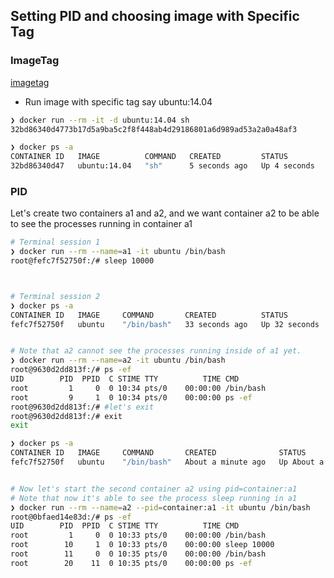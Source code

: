 ## Setting PID and choosing image with Specific Tag

### ImageTag

[imagetag](https://docs.docker.com/engine/reference/run/#imagetag)

- Run image with specific tag say ubuntu:14.04
```bash
❯ docker run --rm -it -d ubuntu:14.04 sh
32bd86340d4773b17d5a9ba5c2f8f448ab4d29186801a6d989ad53a2a0a48af3

❯ docker ps -a                          
CONTAINER ID   IMAGE          COMMAND   CREATED         STATUS         PORTS     NAMES
32bd86340d47   ubuntu:14.04   "sh"      5 seconds ago   Up 4 seconds             practical_ishizaka
```

### PID

Let's create two containers a1 and a2, and we want container a2 to be able to see the processes running in container a1

```bash
# Terminal session 1
❯ docker run --rm --name=a1 -it ubuntu /bin/bash
root@fefc7f52750f:/# sleep 10000



# Terminal session 2
❯ docker ps -a                                  
CONTAINER ID   IMAGE     COMMAND       CREATED          STATUS          PORTS     NAMES
fefc7f52750f   ubuntu    "/bin/bash"   33 seconds ago   Up 32 seconds             a1


# Note that a2 cannot see the processes running inside of a1 yet.
❯ docker run --rm --name=a2 -it ubuntu /bin/bash
root@9630d2dd813f:/# ps -ef 
UID        PID  PPID  C STIME TTY          TIME CMD
root         1     0  0 10:34 pts/0    00:00:00 /bin/bash
root         9     1  0 10:34 pts/0    00:00:00 ps -ef
root@9630d2dd813f:/# #let's exit
root@9630d2dd813f:/# exit
exit

❯ docker ps -a                                  
CONTAINER ID   IMAGE     COMMAND       CREATED              STATUS              PORTS     NAMES
fefc7f52750f   ubuntu    "/bin/bash"   About a minute ago   Up About a minute             a1


# Now let's start the second container a2 using pid=container:a1
# Note that now it's able to see the process sleep running in a1
❯ docker run --rm --name=a2 --pid=container:a1 -it ubuntu /bin/bash
root@0bfaed14e83d:/# ps -ef
UID        PID  PPID  C STIME TTY          TIME CMD
root         1     0  0 10:33 pts/0    00:00:00 /bin/bash
root        10     1  0 10:33 pts/0    00:00:00 sleep 10000
root        11     0  0 10:35 pts/0    00:00:00 /bin/bash
root        20    11  0 10:35 pts/0    00:00:00 ps -ef

```
